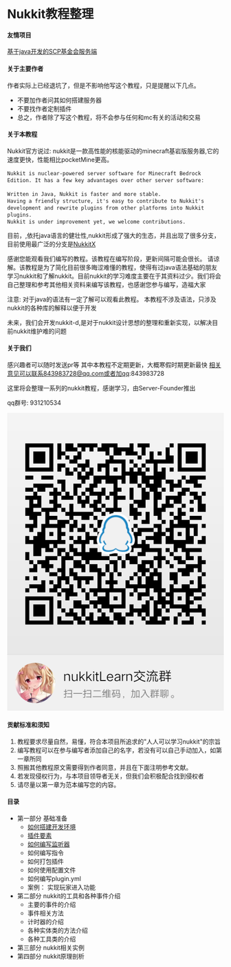 # Nukkit教程整理

#### 友情项目

[基于java开发的SCP基金会服务端](https://github.com/jsmod2-java-c/JSmod2-Core)

#### 关于主要作者

作者实际上已经退坑了，但是不影响他写这个教程，只是提醒以下几点。
- 不要加作者问其如何搭建服务器
- 不要找作者定制插件
- 总之，作者除了写这个教程，将不会参与任何和mc有关的活动和交易
#### 关于本教程

Nukkit官方说过: nukkit是一款高性能的核能驱动的minecraft基岩版服务器,它的
速度更快，性能相比pocketMine更高。
```
Nukkit is nuclear-powered server software for Minecraft Bedrock Edition. It has a few key advantages over other server software:

Written in Java, Nukkit is faster and more stable.
Having a friendly structure, it's easy to contribute to Nukkit's development and rewrite plugins from other platforms into Nukkit plugins.
Nukkit is under improvement yet, we welcome contributions.
```

目前，,依托java语言的健壮性,nukkit形成了强大的生态，并且出现了很多分支，目前使用最广泛的分支是[NukkitX](http://nukkitx.com)

感谢您能观看我们编写的教程。该教程在编写阶段，更新间隔可能会很长。
请谅解。该教程是为了简化目前很多晦涩难懂的教程，使得有过java语法基础的朋友
学习nukkit和了解nukkit。目前nukkit的学习难度主要在于其资料过少。我们将会
自己整理和参考其他相关资料来编写该教程，也感谢您参与编写，造福大家

注意: 对于java的语法有一定了解可以观看此教程。
本教程不涉及语法，只涉及nukkit的各种库的解释以便于开发

未来，我们会开发nukkit-d,是对于nukkit设计思想的整理和重新实现，以解决目前nukkit维护难的问题
#### 关于我们

感兴趣者可以随时发送pr等
其中本教程不定期更新，大概寒假时期更新最快
相关意见可以联系843983728@qq.com或者加qq:843983728

这里将会整理一系列的nukkit教程，感谢学习，由Server-Founder推出

qq群号: 931210534

![qq群](images/0-00.png)

#### 贡献标准和须知

1. 教程要求尽量自然，易懂，符合本项目所追求的"人人可以学习nukkit"的宗旨
2. 编写教程可以在参与编写者添加自己的名字，若没有可以自己手动加入，如第一章所同
3. 照搬其他教程原文需要得到作者同意，并且在下面注明参考文献。
4. 若发现侵权行为，与本项目领导者无关，但我们会积极配合找到侵权者
5. 请尽量以第一章为范本编写您的内容。

#### 目录
- 第一部分 基础准备
  - [如何搭建开发环境](第一章*如何搭建环境.md)
  - [插件要素](第二章*插件要素.md)
  - [如何编写监听器](第三章*如何编写监听器.md)
  - 如何编写指令
  - 如何打包插件
  - 如何使用配置文件
  - 如何编写plugin.yml
  - 案例： 实现玩家进入功能
- 第二部分 nukkit的工具和各种事件介绍
  - 主要的事件的介绍
  - 事件相关方法
  - 计时器的介绍
  - 各种实体类的方法介绍
  - 各种工具类的介绍
- 第三部分 nukkit相关实例
- 第四部分 nukkit原理剖析




